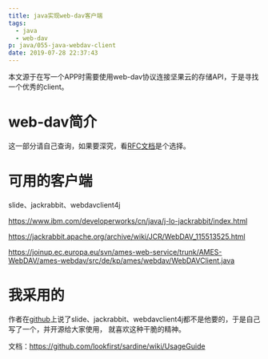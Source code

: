 ```yaml
---
title: java实现web-dav客户端
tags:
  - java
  - web-dav
p: java/055-java-webdav-client
date: 2019-07-28 22:37:43
---
```


本文源于在写一个APP时需要使用web-dav协议连接坚果云的存储API，于是寻找一个优秀的client。

# web-dav简介
这一部分请自己查询，如果要深究，看[RFC文档](http://www.webdav.org/specs/rfc4918.html)是个选择。

# 可用的客户端

slide、jackrabbit、webdavclient4j

https://www.ibm.com/developerworks/cn/java/j-lo-jackrabbit/index.html

https://jackrabbit.apache.org/archive/wiki/JCR/WebDAV_115513525.html

https://joinup.ec.europa.eu/svn/ames-web-service/trunk/AMES-WebDAV/ames-webdav/src/de/kp/ames/webdav/WebDAVClient.java

# 我采用的

作者在[github](https://github.com/lookfirst/sardine)上说了slide、jackrabbit、webdavclient4j都不是他要的，于是自己写了一个，并开源给大家使用，
就喜欢这种干脆的精神。

文档：https://github.com/lookfirst/sardine/wiki/UsageGuide

